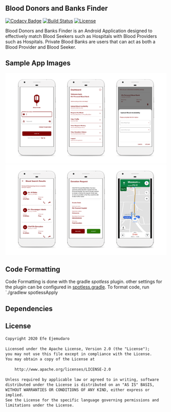 ## Blood Donors and Banks Finder
[![Codacy Badge](https://api.codacy.com/project/badge/Grade/a9b78dc3a59f4836ab2016bd94753914)](https://app.codacy.com/manual/efeejemudaro/Blood-Donor-Blood-Bank-Finder?utm_source=github.com&utm_medium=referral&utm_content=efguydan/Blood-Donor-Blood-Bank-Finder&utm_campaign=Badge_Grade_Dashboard)
[![Build Status](https://dev.azure.com/Efguydan/BloodFinder/_apis/build/status/efguydan.Blood-Donor-Blood-Bank-Finder?branchName=master)](https://dev.azure.com/Efguydan/BloodFinder/_build/latest?definitionId=1&branchName=master)
[![License](https://img.shields.io/badge/license-Apache%202-4EB1BA.svg?style=flat-square)](https://www.apache.org/licenses/LICENSE-2.0.html)

Blood Donors and Banks Finder is an Android Application designed to effectively match Blood Seekers such as Hospitals with Blood Providers such as Hospitals.
Private Blood Banks are users that can act as both a Blood Provider and Blood Seeker.


## Sample App Images
![Showcase 1](https://raw.githubusercontent.com/efguydan/Blood-Donor-Blood-Bank-Finder/master/showcase/showcase_1.png)
![Showcase 2](https://raw.githubusercontent.com/efguydan/Blood-Donor-Blood-Bank-Finder/master/showcase/showcase_2.png)


## Code Formatting
Code Formatting is done with the gradle *spotless* plugin. other settings for the plugin can be configured in [spotless.gradle](spotless.gradle). To format code, run `./gradlew spotlessApply

## Dependencies

## License
```
Copyright 2020 Efe Ejemudaro

Licensed under the Apache License, Version 2.0 (the "License");
you may not use this file except in compliance with the License.
You may obtain a copy of the License at

    http://www.apache.org/licenses/LICENSE-2.0

Unless required by applicable law or agreed to in writing, software
distributed under the License is distributed on an "AS IS" BASIS,
WITHOUT WARRANTIES OR CONDITIONS OF ANY KIND, either express or implied.
See the License for the specific language governing permissions and
limitations under the License.
```


